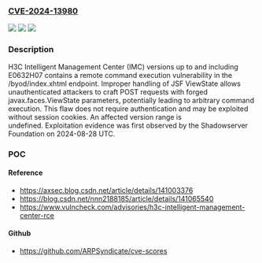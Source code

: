 ### [CVE-2024-13980](https://cve.mitre.org/cgi-bin/cvename.cgi?name=CVE-2024-13980)
![](https://img.shields.io/static/v1?label=Product&message=Intelligent%20Management%20Center%20(iMC)&color=blue)
![](https://img.shields.io/static/v1?label=Version&message=*%20&color=brightgreen)
![](https://img.shields.io/static/v1?label=Vulnerability&message=CWE-502%20Deserialization%20of%20Untrusted%20Data&color=brightgreen)

### Description

H3C Intelligent Management Center (IMC) versions up to and including E0632H07 contains a remote command execution vulnerability in the /byod/index.xhtml endpoint. Improper handling of JSF ViewState allows unauthenticated attackers to craft POST requests with forged javax.faces.ViewState parameters, potentially leading to arbitrary command execution. This flaw does not require authentication and may be exploited without session cookies. An affected version range is undefined. Exploitation evidence was first observed by the Shadowserver Foundation on 2024-08-28 UTC.

### POC

#### Reference
- https://axsec.blog.csdn.net/article/details/141003376
- https://blog.csdn.net/nnn2188185/article/details/141065540
- https://www.vulncheck.com/advisories/h3c-intelligent-management-center-rce

#### Github
- https://github.com/ARPSyndicate/cve-scores

